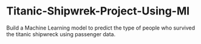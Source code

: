 # Titanic-Shipwrek-Project-Using-Ml
Build a Machine Learning model to predict the type of people who survived the titanic shipwreck using passenger data.
